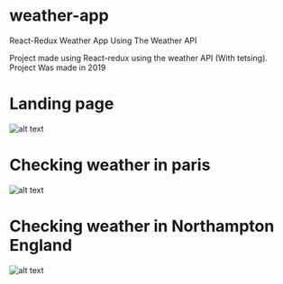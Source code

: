 # weather-app
React-Redux Weather App Using The Weather API

Project made using React-redux using the weather API (With tetsing). Project Was made in 2019

# Landing page
![alt text](https://github.com/salahmander/weather-app/githubImages/master/landing.png?raw=true)

# Checking weather in paris
![alt text](https://gyazo.com/33ca230383f63df251a3e640d00b8b01)

# Checking weather in Northampton England
![alt text](https://gyazo.com/249593c213e865de3cd6dd22ffd7b091)
